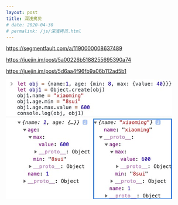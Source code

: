 ```yaml
---
layout: post
title: 深浅拷贝
# date: 2020-04-30
# permalink: /js/深浅拷贝.html
---
```


https://segmentfault.com/a/1190000008637489


https://juejin.im/post/5a00226b5188255695390a74


https://juejin.im/post/5d6aa4f96fb9a06b112ad5b1

![](./20200430173358.jpg)